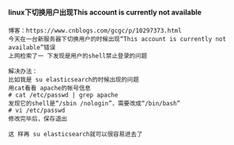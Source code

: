 #### linux下切换用户出现This account is currently not available
    博客：https://www.cnblogs.com/gcgc/p/10297373.html
    今天在一台新服务器下切换用户的时候出现“This account is currently not available”错误
    上网检索了一 下发现是用户的shell禁止登录的问题
    
    解决办法：
    比如我是 su elasticsearch的时候出现的问题
    用cat看看 apache的帐号信息
    # cat /etc/passwd | grep apache
    发现它的shell是“/sbin /nologin”，需要改成“/bin/bash”
    # vi /etc/passwd
    修改完毕后，保存退出
    
    这 样再 su elasticsearch就可以很容易进去了
